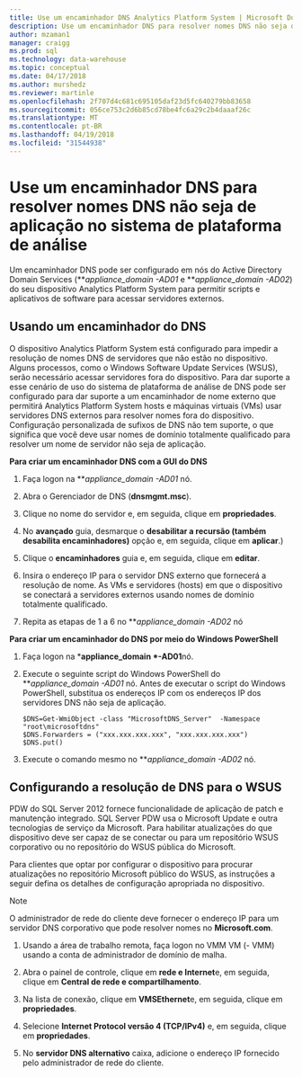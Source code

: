 ```yaml
---
title: Use um encaminhador DNS Analytics Platform System | Microsoft Docs"
description: Use um encaminhador DNS para resolver nomes DNS não seja de aplicação Analytics Platform System.
author: mzaman1
manager: craigg
ms.prod: sql
ms.technology: data-warehouse
ms.topic: conceptual
ms.date: 04/17/2018
ms.author: murshedz
ms.reviewer: martinle
ms.openlocfilehash: 2f707d4c681c695105daf23d5fc640279bb83658
ms.sourcegitcommit: 056ce753c2d6b85cd78be4fc6a29c2b4daaaf26c
ms.translationtype: MT
ms.contentlocale: pt-BR
ms.lasthandoff: 04/19/2018
ms.locfileid: "31544938"
---
```

# <a name="use-a-dns-forwarder-to-resolve-non-appliance-dns-names-in-analytics-platform-system"></a>Use um encaminhador DNS para resolver nomes DNS não seja de aplicação no sistema de plataforma de análise
Um encaminhador DNS pode ser configurado em nós do Active Directory Domain Services (***appliance_domain *-AD01** e ***appliance_domain *-AD02**) do seu dispositivo Analytics Platform System para permitir scripts e aplicativos de software para acessar servidores externos.  
  
## <a name="ResolveDNS"></a>Usando um encaminhador do DNS  
O dispositivo Analytics Platform System está configurado para impedir a resolução de nomes DNS de servidores que não estão no dispositivo. Alguns processos, como o Windows Software Update Services (WSUS), serão necessário acessar servidores fora do dispositivo. Para dar suporte a esse cenário de uso do sistema de plataforma de análise de DNS pode ser configurado para dar suporte a um encaminhador de nome externo que permitirá Analytics Platform System hosts e máquinas virtuais (VMs) usar servidores DNS externos para resolver nomes fora do dispositivo. Configuração personalizada de sufixos de DNS não tem suporte, o que significa que você deve usar nomes de domínio totalmente qualificado para resolver um nome de servidor não seja de aplicação.  
  
**Para criar um encaminhador DNS com a GUI do DNS**  
  
1.  Faça logon na ***appliance_domain *-AD01** nó.  
  
2.  Abra o Gerenciador de DNS (**dnsmgmt.msc**).  
  
3.  Clique no nome do servidor e, em seguida, clique em **propriedades**.  
  
4.  No **avançado** guia, desmarque o **desabilitar a recursão (também desabilita encaminhadores)** opção e, em seguida, clique em **aplicar**.)  
  
5.  Clique o **encaminhadores** guia e, em seguida, clique em **editar**.  
  
6.  Insira o endereço IP para o servidor DNS externo que fornecerá a resolução de nome. As VMs e servidores (hosts) em que o dispositivo se conectará a servidores externos usando nomes de domínio totalmente qualificado.  
  
7.  Repita as etapas de 1 a 6 no ***appliance_domain *-AD02** nó  
  
**Para criar um encaminhador do DNS por meio do Windows PowerShell**  
  
1.  Faça logon na ***appliance_domain *-AD01**nó.  
  
2.  Execute o seguinte script do Windows PowerShell do ***appliance_domain *-AD01** nó. Antes de executar o script do Windows PowerShell, substitua os endereços IP com os endereços IP dos servidores DNS não seja de aplicação.  
  
    ```  
    $DNS=Get-WmiObject -class "MicrosoftDNS_Server"  -Namespace "root\microsoftdns"  
    $DNS.Forwarders = ("xxx.xxx.xxx.xxx", "xxx.xxx.xxx.xxx")  
    $DNS.put()  
    ```  
  
3.  Execute o comando mesmo no ***appliance_domain *-AD02** nó.  
  
## <a name="configuring-dns-resolution-for-wsus"></a>Configurando a resolução de DNS para o WSUS  
PDW do SQL Server 2012 fornece funcionalidade de aplicação de patch e manutenção integrado. SQL Server PDW usa o Microsoft Update e outra tecnologias de serviço da Microsoft. Para habilitar atualizações do que dispositivo deve ser capaz de se conectar ou para um repositório WSUS corporativo ou no repositório do WSUS pública do Microsoft.  
  
Para clientes que optar por configurar o dispositivo para procurar atualizações no repositório Microsoft público do WSUS, as instruções a seguir defina os detalhes de configuração apropriada no dispositivo.  
  
> [!NOTE]  
> O administrador de rede do cliente deve fornecer o endereço IP para um servidor DNS corporativo que pode resolver nomes no **Microsoft.com**.  
  
1.  Usando a área de trabalho remota, faça logon no VMM VM (<fabric domain>- VMM) usando a conta de administrador de domínio de malha.  
  
2.  Abra o painel de controle, clique em **rede e Internet**e, em seguida, clique em **Central de rede e compartilhamento**.  
  
3.  Na lista de conexão, clique em **VMSEthernet**e, em seguida, clique em **propriedades**.  
  
4.  Selecione **Internet Protocol versão 4 (TCP/IPv4)** e, em seguida, clique em **propriedades**.  
  
5.  No **servidor DNS alternativo** caixa, adicione o endereço IP fornecido pelo administrador de rede do cliente.  
  
<!-- MISSING LINKS ## See Also  
[Common Metadata Query Examples &#40;SQL Server PDW&#41;](../sqlpdw/common-metadata-query-examples-sql-server-pdw.md)  -->  
  
